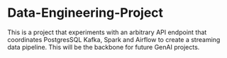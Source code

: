 # Data-Engineering-Project
This is a project that experiments with an arbitrary API endpoint that coordinates PostgresSQL Kafka, Spark and Airflow to create a streaming data pipeline. This will be the backbone for future GenAI projects.
